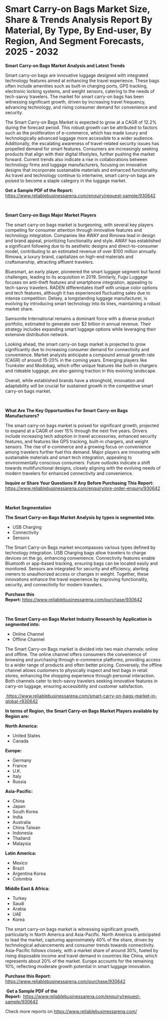 <p><h1>Smart Carry-on Bags Market Size, Share & Trends Analysis Report By Material, By Type, By End-user, By Region, And Segment Forecasts, 2025 - 2032</h1></p><p><strong>Smart Carry-on Bags Market Analysis and Latest Trends</strong></p>
<p><p>Smart carry-on bags are innovative luggage designed with integrated technology features aimed at enhancing the travel experience. These bags often include amenities such as built-in charging ports, GPS tracking, electronic locking systems, and weight sensors, catering to the needs of tech-savvy travelers. The market for smart carry-on bags has been witnessing significant growth, driven by increasing travel frequency, advancing technology, and rising consumer demand for convenience and security.</p><p>The Smart Carry-on Bags Market is expected to grow at a CAGR of 12.2% during the forecast period. This robust growth can be attributed to factors such as the proliferation of e-commerce, which has made luxury and technologically advanced luggage more accessible to a wider audience. Additionally, the escalating awareness of travel-related security issues has propelled demand for smart features. Consumers are increasingly seeking products that align with their digital lifestyles, further pushing the market forward. Current trends also indicate a rise in collaborations between technology firms and luggage manufacturers, focusing on innovative designs that incorporate sustainable materials and enhanced functionality. As travel and technology continue to intertwine, smart carry-on bags are poised to become a staple category in the luggage market.</p></p>
<p><strong>Get a Sample PDF of the Report:&nbsp;</strong> <a href="https://www.reliablebusinessarena.com/enquiry/request-sample/930642?utm_campaign=2485&utm_medium=2&utm_source=Github&utm_content=ia&utm_term=21032025&utm_id=smart-carry-on-bags">https://www.reliablebusinessarena.com/enquiry/request-sample/930642</a></p>
<p>&nbsp;</p>
<p><strong>Smart Carry-on Bags Major Market Players</strong></p>
<p><p>The smart carry-on bags market is burgeoning, with several key players competing for consumer attention through innovative features and technology integration. Companies like AWAY and Rimowa lead in design and brand appeal, prioritizing functionality and style. AWAY has established a significant following due to its aesthetic designs and direct-to-consumer model, contributing to an estimated revenue of over $100 million annually. Rimowa, a luxury brand, capitalizes on high-end materials and craftsmanship, attracting affluent travelers.</p><p>Bluesmart, an early player, pioneered the smart luggage segment but faced challenges, leading to its acquisition in 2019. Similarly, Fugu Luggage focuses on anti-theft features and smartphone integration, appealing to tech-savvy travelers. RADEN differentiates itself with unique color options and tech features, although it has experienced fluctuating sales due to intense competition. Delsey, a longstanding luggage manufacturer, is evolving by introducing smart technology into its lines, maintaining a robust market share.</p><p>Samsonite International remains a dominant force with a diverse product portfolio, estimated to generate over $2 billion in annual revenue. Their strategy includes expanding smart luggage options while leveraging their extensive distribution network.</p><p>Looking ahead, the smart carry-on bags market is projected to grow significantly due to increasing consumer demand for connectivity and convenience. Market analysts anticipate a compound annual growth rate (CAGR) of around 15-20% in the coming years. Emerging players like Trunkster and Modobag, which offer unique features like built-in chargers and rideable luggage, are also gaining traction in this evolving landscape.</p><p>Overall, while established brands have a stronghold, innovation and adaptability will be crucial for sustained growth in the competitive smart carry-on bags market.</p></p>
<p>&nbsp;</p>
<p><strong>What Are The Key Opportunities For Smart Carry-on Bags Manufacturers?</strong></p>
<p><p>The smart carry-on bags market is poised for significant growth, projected to expand at a CAGR of over 15% through the next five years. Drivers include increasing tech adoption in travel accessories, enhanced security features, and features like GPS tracking, built-in chargers, and weight sensors. The rise of e-commerce and a growing focus on convenience among travelers further fuel this demand. Major players are innovating with sustainable materials and smart tech integration, appealing to environmentally conscious consumers. Future outlooks indicate a shift towards multifunctional designs, closely aligning with the evolving needs of modern travelers for enhanced connectivity and convenience.</p></p>
<p><strong>Inquire or Share Your Questions If Any Before Purchasing This Report:</strong> <a href="https://www.reliablebusinessarena.com/enquiry/pre-order-enquiry/930642?utm_campaign=2485&utm_medium=2&utm_source=Github&utm_content=ia&utm_term=21032025&utm_id=smart-carry-on-bags">https://www.reliablebusinessarena.com/enquiry/pre-order-enquiry/930642</a></p>
<p>&nbsp;</p>
<p><strong>Market Segmentation</strong></p>
<p><strong>The Smart Carry-on Bags Market Analysis by types is segmented into:</strong></p>
<p><ul><li>USB Charging</li><li>Connectivity</li><li>Sensors</li></ul></p>
<p><p>The Smart Carry-on Bags market encompasses various types defined by technology integration. USB Charging bags allow travelers to charge devices on the go, enhancing convenience. Connectivity features enable Bluetooth or app-based tracking, ensuring bags can be located easily and monitored. Sensors are integrated for security and efficiency, alerting owners to unauthorized access or changes in weight. Together, these innovations enhance the travel experience by improving functionality, security, and connectivity for modern travelers.</p></p>
<p><strong>Purchase this Report:&nbsp;</strong><a href="https://www.reliablebusinessarena.com/purchase/930642?utm_campaign=2485&utm_medium=2&utm_source=Github&utm_content=ia&utm_term=21032025&utm_id=smart-carry-on-bags">https://www.reliablebusinessarena.com/purchase/930642</a></p>
<p>&nbsp;</p>
<p><strong>The Smart Carry-on Bags Market Industry Research by Application is segmented into:</strong></p>
<p><ul><li>Online Channel</li><li>Offline Channel</li></ul></p>
<p><p>The Smart Carry-on Bags market is divided into two main channels: online and offline. The online channel offers consumers the convenience of browsing and purchasing through e-commerce platforms, providing access to a wider range of products and often better pricing. Conversely, the offline channel allows customers to physically inspect and test bags in retail stores, enhancing the shopping experience through personal interaction. Both channels cater to tech-savvy travelers seeking innovative features in carry-on luggage, ensuring accessibility and customer satisfaction.</p></p>
<p><a href="https://www.reliablebusinessarena.com/smart-carry-on-bags-market-in-global-r930642?utm_campaign=2485&utm_medium=2&utm_source=Github&utm_content=ia&utm_term=21032025&utm_id=smart-carry-on-bags">&nbsp;https://www.reliablebusinessarena.com/smart-carry-on-bags-market-in-global-r930642</a></p>
<p><strong>In terms of Region, the Smart Carry-on Bags Market Players available by Region are:</strong></p>
<p>
    <p> <strong> North America: </strong>
        <ul>
            <li>United States</li>
            <li>Canada</li>
        </ul>
        </p> 
    <p> <strong> Europe: </strong>
        <ul>
            <li>Germany</li>
            <li>France</li>
            <li>U.K.</li>
            <li>Italy</li>
            <li>Russia</li>
        </ul>
        </p> 
    <p> <strong> Asia-Pacific: </strong>
        <ul>
            <li>China</li>
            <li>Japan</li>
            <li>South Korea</li>
            <li>India</li>
            <li>Australia</li>
            <li>China Taiwan</li>
            <li>Indonesia</li>
            <li>Thailand</li>
            <li>Malaysia</li>
        </ul>
        </p> 
    <p> <strong> Latin America: </strong>
        <ul>
            <li>Mexico</li>
            <li>Brazil</li>
            <li>Argentina Korea</li>
            <li>Colombia</li>
        </ul>
        </p> 
    <p> <strong> Middle East & Africa: </strong>
        <ul>
            <li>Turkey</li>
            <li>Saudi</li>
            <li>Arabia</li>
            <li>UAE</li>
            <li>Korea</li>
        </ul>
    </p>
    </p>
<p><p>The smart carry-on bags market is witnessing significant growth, particularly in North America and Asia-Pacific. North America is anticipated to lead the market, capturing approximately 40% of the share, driven by technological advancements and consumer trends towards connectivity. Asia-Pacific follows closely, with a market share of around 30%, fueled by rising disposable income and travel demand in countries like China, which represents about 20% of the market. Europe accounts for the remaining 10%, reflecting moderate growth potential in smart luggage innovation.</p></p>
<p><strong>Purchase this Report: </strong><a href="https://www.reliablebusinessarena.com/purchase/930642?utm_campaign=2485&utm_medium=2&utm_source=Github&utm_content=ia&utm_term=21032025&utm_id=smart-carry-on-bags">https://www.reliablebusinessarena.com/purchase/930642</a></p>
<p>&nbsp;<strong>Get a Sample PDF of the Report:&nbsp;&nbsp;</strong><a href="https://www.reliablebusinessarena.com/enquiry/request-sample/930642?utm_campaign=2485&utm_medium=2&utm_source=Github&utm_content=ia&utm_term=21032025&utm_id=smart-carry-on-bags">https://www.reliablebusinessarena.com/enquiry/request-sample/930642</a></p>
<p><strong></strong></p>
<p>Check more reports on <a href="https://www.reliablebusinessarena.com/?utm_campaign=2485&utm_medium=2&utm_source=Github&utm_content=ia&utm_term=21032025&utm_id=smart-carry-on-bags">https://www.reliablebusinessarena.com/</a></p>
